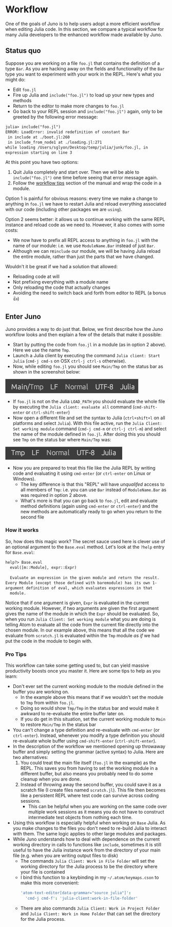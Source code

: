 # Workflow

One of the goals of Juno is to help users adopt a more efficient workflow when editing Julia code. In this section, we compare a typical workflow for many Julia developers to the enhanced workflow made available by Juno.

## Status quo

Suppose you are working on a file `foo.jl` that contains the definition of a
type `Bar`. As you are hacking away on the fields and functionality of the `Bar`
type you want to experiment with your work in the REPL. Here's what you might do:

- Edit `foo.jl`
- Fire up Julia and `include("foo.jl")` to load up your new types and methods
- Return to the editor to make more changes to `foo.jl`
- Go back to your REPL session and `include("foo.jl")` again, only to be greeted by the following error message:

```
julia> include("foo.jl")
ERROR: LoadError: invalid redefinition of constant Bar
 in include at ./boot.jl:260
 in include_from_node1 at ./loading.jl:271
while loading /Users/sglyon/Desktop/temp/julia/junk/foo.jl, in expression starting on line 3
```

At this point you have two options:

1. Quit Julia completely and start over. Then we will be able to `include("foo.jl")` one time before seeing that error message again.
2. Follow the [workflow tips](http://docs.julialang.org/en/latest/manual/workflow-tips/#repl-based-workflow) section of the manual and wrap the code in a module.

Option 1 is painful for obvious reasons: every time we make a change to anything
in `foo.jl` we have to restart Julia  and reload everything associated with our
code (including other packages we are `using`).

Option 2 seems better: it allows us to continue working with the same REPL
instance and reload code as we need to. However, it also comes with some costs:

- We now have to prefix all REPL access to anything in `foo.jl` with the name
  of our module: i.e. we use `ModuleName.Bar` instead of just `Bar`.
- Although we can re`include` our module, we will be having Julia reload the
  entire module, rather than just the parts that we have changed.

Wouldn't it be great if we had a solution that allowed:

- Reloading code at will
- Not prefixing everything with a module name
- Only reloading the code that actually changes
- Avoiding the need to switch back and forth from editor to REPL (a bonus :+1:)

## Enter Juno

Juno provides a way to do just that. Below, we first describe how the Juno workflow
looks and then explain a few of the details that make it possible:

- Start by putting the code from `foo.jl` in a module (as in option 2 above).
  Here we use the name `Tmp`.
- Launch a Julia client by executing the command `Julia client: Start Julia`
  (`cmd-j cmd-s` on OSX `ctrl-j ctrl-s` otherwise).
- Now, while editing `foo.jl` you should see `Main/Tmp` on the status
  bar as shown in the screenshot below:

![](static/main_modulename.png)

- If `foo.jl` is not on the Julia `LOAD_PATH` you should evaluate the
  whole file by executing the `Julia client: evaluate all` command
  (`cmd-shift-enter` or `ctrl-shift-enter`)
- Now open a different file and set the syntax to Julia (`ctrl+shift+l` on all
  platforms and select `Julia`). With this file active, run the
  `Julia Client: Set working module` command (`cmd-j cmd-m` or `ctrl-j ctrl-m`)
  and select the name of the module defined in `foo.jl`. After doing this you
  should see `Tmp` on the status bar where `Main/Tmp` was:

![](static/scratch_modulename.png)

- Now you are prepared to treat this file like the Julia REPL by writing code
  and evaluating it using `cmd-enter` (or `ctrl-enter` on Linux or Windows).
    - The key difference is that this "REPL" will have  _unqualifed_ access to
      all members of `Tmp`: i.e. you can use `Bar` instead of `ModuleName.Bar`
      as was required in option 2 above.
    - What's more is that you can go back to `foo.jl`, edit and evaluate method
      definitions (again using `cmd-enter` or `ctrl-enter`) and the new methods
      are automatically ready to go when you return to the second file

### How it works

So, how does this magic work? The secret sauce used here is clever use of an
optional argument to the `Base.eval` method. Let's look at the `?help` entry for
`Base.eval`:

```
help?> Base.eval
  eval([m::Module], expr::Expr)

  Evaluate an expression in the given module and return the result. Every Module (except those defined with baremodule) has its own 1-argument definition of eval, which evaluates expressions in that
  module.
```

Notice that if one argument is given, `Expr` is evaluated in the current working
module. However, if two arguments are given the first argument gives the name of
the module in which the `Expr` should be evaluated. So, when you run `Julia
Client: Set working module` what you are doing is telling Atom to evaluate all
the code from the current file directly into the chosen module. In our example
above, this means that all the code we evaluate from `scratch.jl` is evaluated
within the `Tmp` module _as if_ we had put the code in the module to begin with.

### Pro Tips

This workflow can take some getting used to, but can yield massive productivity
boosts once you master it. Here are some tips to help as you learn:

- Don't ever set the current working module to the module defined in the buffer
you are working on.
    - In the example above this means that if we wouldn't set the module to `Tmp`
      from within `foo.jl`.
    - Doing so would show `Tmp/Tmp` in the status bar and would make it awkward
      to re-evaluate the entire buffer later on.
    - If you do get in this situation, set the current working module to `Main`
      to restore `Main/Tmp` in the status bar
- You can't change a type definition and re-evaluate with `cmd-enter` (or
  `ctrl-enter`). Instead, whenever you modify a type definition you should
  re-evaluate whole buffer using `cmd-shift-enter` (`ctrl-shift-enter`).
- In the description of the workflow we mentioned opening up throwaway buffer
  and simply setting the grammar (active syntax) to Julia. Here are two
  alternatives:
    1. You could treat the main file itself (`foo.jl` in the example) as the
       REPL. This saves you from having to set the working module in a
       different buffer, but also means you probably need to do some cleanup
       when you are done.
    2. Instead of throwing away the second buffer, you could save it as a
       scratch file (I create files named `scratch.jl`). This file then becomes
       like a persistent REPL where test code can survive across coding sessions.
        - This can be helpful when you are working on the same code over
          multiple work sessions as it means you do not have to construct
          intermediate test objects from nothing each time.
- Using this workflow is especially helpful when working on `Base` Julia. As you
  make changes to the files you don't need to re-build Julia to interact with
  them. The same logic applies to other large modules and packages.
- While Juno understands how to deal with dependence on the current working
  directory in calls to functions like `include`, sometimes it is still useful
  to have the Julia instance work from the directory of your main file (e.g.
  when you are writing output files to disk)
    - The commands `Julia Client: Work in File Folder` will set the working
      directory for the Julia process to be the directory where your file is
      contained
    - I bind this function to a keybinding in my `~/.atom/keymaps.cson` to make
      this more convenient:
        ```coffeescript
        'atom-text-editor[data-grammar="source julia"]':
          'cmd-j cmd-f': 'julia-client:work-in-file-folder'
        ```
    - There are also commands `Julia Client: Work in Project Folder` and
      `Julia Client: Work in Home Folder` that can set the directory for the
      Julia process.
